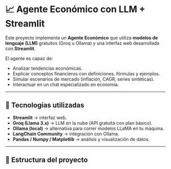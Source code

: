 # 📈 Agente Económico con LLM + Streamlit

Este proyecto implementa un **Agente Económico** que utiliza **modelos de lenguaje (LLM)** gratuitos (Groq u Ollama) y una interfaz web desarrollada con **Streamlit**.  

El agente es capaz de:
- Analizar tendencias económicas.
- Explicar conceptos financieros con definiciones, fórmulas y ejemplos.
- Simular escenarios de mercado (inflación, CAGR, series sintéticas).
- Interactuar en un chat especializado en economía.

---

## 🚀 Tecnologías utilizadas
- **Streamlit** → interfaz web.
- **Groq (Llama 3.x)** → LLM en la nube (API gratuita con plan básico).
- **Ollama (local)** → alternativa para correr modelos LLaMA en tu máquina.
- **LangChain Community** → integración con Ollama.
- **Pandas / Numpy / Matplotlib** → análisis y visualización de datos.

---

## 📂 Estructura del proyecto
